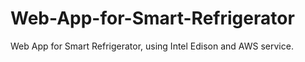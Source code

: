 # Web-App-for-Smart-Refrigerator
Web App for Smart Refrigerator, using Intel Edison and AWS service.
